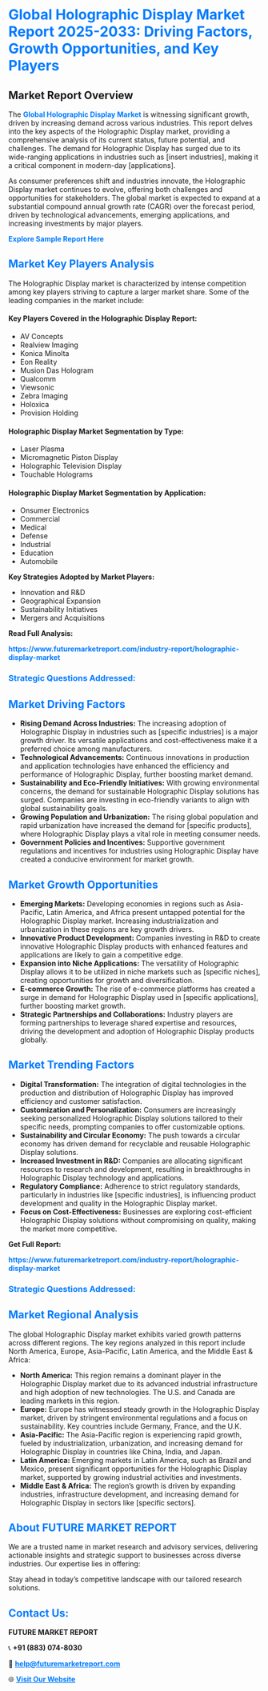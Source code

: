<h1 style="color: #007BFF;">Global Holographic Display Market Report 2025-2033: Driving Factors, Growth Opportunities, and Key Players</h1>

<section id="overview">
<h2>Market Report Overview</h2>
<p>The <a href="https://www.futuremarketreport.com/industry-report/holographic-display-market" style="color: #007BFF; text-decoration: none;"><strong>Global Holographic Display Market</strong></a> is witnessing significant growth, driven by increasing demand across various industries. This report delves into the key aspects of the Holographic Display market, providing a comprehensive analysis of its current status, future potential, and challenges. The demand for Holographic Display has surged due to its wide-ranging applications in industries such as [insert industries], making it a critical component in modern-day [applications].</p>
<p>As consumer preferences shift and industries innovate, the Holographic Display market continues to evolve, offering both challenges and opportunities for stakeholders. The global market is expected to expand at a substantial compound annual growth rate (CAGR) over the forecast period, driven by technological advancements, emerging applications, and increasing investments by major players.</p>
</section>

<section id="overview">
<p><a href="https://www.futuremarketreport.com/request-sample/reportId=81736" style="color: #007BFF; text-decoration: none;"><strong>Explore Sample Report Here</strong></a></p>
</section>

<section id="key-players">
<h2 style="color: #007BFF;">Market Key Players Analysis</h2>
<p>The Holographic Display market is characterized by intense competition among key players striving to capture a larger market share. Some of the leading companies in the market include:</p>
<h4>Key Players Covered in the Holographic Display Report:</h4>
<ul><li>AV Concepts</li><li>Realview Imaging</li><li>Konica Minolta</li><li>Eon Reality</li><li>Musion Das Hologram</li><li>Qualcomm</li><li>Viewsonic</li><li>Zebra Imaging</li><li>Holoxica</li><li>Provision Holding</li></ul>
<h4>Holographic Display Market Segmentation by Type:</h4>
<ul><li>Laser Plasma</li><li>Micromagnetic Piston Display</li><li>Holographic Television Display</li><li>Touchable Holograms</li></ul>

<h4>Holographic Display Market Segmentation by Application:</h4>
<ul><li>Onsumer Electronics</li><li>Commercial</li><li>Medical</li><li>Defense</li><li>Industrial</li><li>Education</li><li>Automobile</li></ul>
<p><strong>Key Strategies Adopted by Market Players:</strong></p>
<ul>
<li>Innovation and R&D</li>
<li>Geographical Expansion</li>
<li>Sustainability Initiatives</li>
<li>Mergers and Acquisitions</li>
</ul>
</section>

<section>
<p><strong>Read Full Analysis: </strong></p><a href="https://www.futuremarketreport.com/industry-report/holographic-display-market" style="color: #007BFF; text-decoration: none;"><strong>https://www.futuremarketreport.com/industry-report/holographic-display-market</strong></a>
<h3 style="color: #007BFF;">Strategic Questions Addressed:</h3>
</section>

<section id="driving-factors">
<h2 style="color: #007BFF;">Market Driving Factors</h2>
<ul>
<li><strong>Rising Demand Across Industries:</strong> The increasing adoption of Holographic Display in industries such as [specific industries] is a major growth driver. Its versatile applications and cost-effectiveness make it a preferred choice among manufacturers.</li>
<li><strong>Technological Advancements:</strong> Continuous innovations in production and application technologies have enhanced the efficiency and performance of Holographic Display, further boosting market demand.</li>
<li><strong>Sustainability and Eco-Friendly Initiatives:</strong> With growing environmental concerns, the demand for sustainable Holographic Display solutions has surged. Companies are investing in eco-friendly variants to align with global sustainability goals.</li>
<li><strong>Growing Population and Urbanization:</strong> The rising global population and rapid urbanization have increased the demand for [specific products], where Holographic Display plays a vital role in meeting consumer needs.</li>
<li><strong>Government Policies and Incentives:</strong> Supportive government regulations and incentives for industries using Holographic Display have created a conducive environment for market growth.</li>
</ul>
</section>

<section id="growth-opportunities">
<h2 style="color: #007BFF;">Market Growth Opportunities</h2>
<ul>
<li><strong>Emerging Markets:</strong> Developing economies in regions such as Asia-Pacific, Latin America, and Africa present untapped potential for the Holographic Display market. Increasing industrialization and urbanization in these regions are key growth drivers.</li>
<li><strong>Innovative Product Development:</strong> Companies investing in R&D to create innovative Holographic Display products with enhanced features and applications are likely to gain a competitive edge.</li>
<li><strong>Expansion into Niche Applications:</strong> The versatility of Holographic Display allows it to be utilized in niche markets such as [specific niches], creating opportunities for growth and diversification.</li>
<li><strong>E-commerce Growth:</strong> The rise of e-commerce platforms has created a surge in demand for Holographic Display used in [specific applications], further boosting market growth.</li>
<li><strong>Strategic Partnerships and Collaborations:</strong> Industry players are forming partnerships to leverage shared expertise and resources, driving the development and adoption of Holographic Display products globally.</li>
</ul>
</section>

<section id="trending-factors">
<h2 style="color: #007BFF;">Market Trending Factors</h2>
<ul>
<li><strong>Digital Transformation:</strong> The integration of digital technologies in the production and distribution of Holographic Display has improved efficiency and customer satisfaction.</li>
<li><strong>Customization and Personalization:</strong> Consumers are increasingly seeking personalized Holographic Display solutions tailored to their specific needs, prompting companies to offer customizable options.</li>
<li><strong>Sustainability and Circular Economy:</strong> The push towards a circular economy has driven demand for recyclable and reusable Holographic Display solutions.</li>
<li><strong>Increased Investment in R&D:</strong> Companies are allocating significant resources to research and development, resulting in breakthroughs in Holographic Display technology and applications.</li>
<li><strong>Regulatory Compliance:</strong> Adherence to strict regulatory standards, particularly in industries like [specific industries], is influencing product development and quality in the Holographic Display market.</li>
<li><strong>Focus on Cost-Effectiveness:</strong> Businesses are exploring cost-efficient Holographic Display solutions without compromising on quality, making the market more competitive.</li>
</ul>
</section>

<section>
<p><strong>Get Full Report: </strong></p><a href="https://www.futuremarketreport.com/industry-report/holographic-display-market" style="color: #007BFF; text-decoration: none;"><strong>https://www.futuremarketreport.com/industry-report/holographic-display-market</strong></a>
<h3 style="color: #007BFF;">Strategic Questions Addressed:</h3>
</section>


<section id="regional-analysis">
<h2 style="color: #007BFF;">Market Regional Analysis</h2>
<p>The global Holographic Display market exhibits varied growth patterns across different regions. The key regions analyzed in this report include North America, Europe, Asia-Pacific, Latin America, and the Middle East & Africa:</p>
<ul>
<li><strong>North America:</strong> This region remains a dominant player in the Holographic Display market due to its advanced industrial infrastructure and high adoption of new technologies. The U.S. and Canada are leading markets in this region.</li>
<li><strong>Europe:</strong> Europe has witnessed steady growth in the Holographic Display market, driven by stringent environmental regulations and a focus on sustainability. Key countries include Germany, France, and the U.K.</li>
<li><strong>Asia-Pacific:</strong> The Asia-Pacific region is experiencing rapid growth, fueled by industrialization, urbanization, and increasing demand for Holographic Display in countries like China, India, and Japan.</li>
<li><strong>Latin America:</strong> Emerging markets in Latin America, such as Brazil and Mexico, present significant opportunities for the Holographic Display market, supported by growing industrial activities and investments.</li>
<li><strong>Middle East & Africa:</strong> The region’s growth is driven by expanding industries, infrastructure development, and increasing demand for Holographic Display in sectors like [specific sectors].</li>
</ul>
</section>

<footer>
<h2 style="color: #007BFF;">About FUTURE MARKET REPORT</h2>
<p>We are a trusted name in market research and advisory services, delivering actionable insights and strategic support to businesses across diverse industries. Our expertise lies in offering:</p>

<p>Stay ahead in today’s competitive landscape with our tailored research solutions.</p>

<h2 style="color: #007BFF;">Contact Us:</h2>
<p><strong>FUTURE MARKET REPORT</strong></p>
<p>📞 <strong>+91 (883) 074-8030</strong></p>
<p>📧 <strong><a href="mailto:help@futuremarketreport.com" style="color: #007BFF;">help@futuremarketreport.com</a></strong></p>
<p>🌐 <strong><a href="https://www.futuremarketreport.com/" style="color: #007BFF;">Visit Our Website</a></strong></p>
</footer>